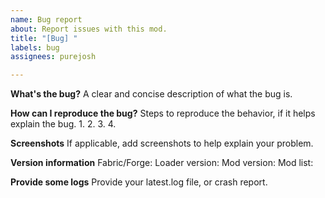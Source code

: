 ```yaml
---
name: Bug report
about: Report issues with this mod.
title: "[Bug] "
labels: bug
assignees: purejosh

---
```


**What's the bug?**
A clear and concise description of what the bug is.

**How can I reproduce the bug?**
Steps to reproduce the behavior, if it helps explain the bug.
1. 
2. 
3. 
4. 

**Screenshots**
If applicable, add screenshots to help explain your problem.

**Version information**
Fabric/Forge: 
Loader version: 
Mod version: 
Mod list: 

**Provide some logs**
Provide your latest.log file, or crash report.
